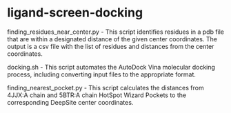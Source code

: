 # ligand-screen-docking

finding_residues_near_center.py - This script identifies residues in a pdb file that are within a designated distance of the given center coordinates. The output is a csv file with the list of residues and distances from the center coordinates.

docking.sh - This script automates the AutoDock Vina molecular docking process, including converting input files to the appropriate format.

finding_nearest_pocket.py - This script calculates the distances from 4JJX:A chain and 5BTR:A chain HotSpot Wizard Pockets to the corresponding DeepSite center coordinates.
